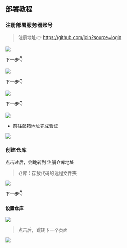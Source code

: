 ## 部署教程

### 注册部署服务器账号


> 注册地址👉 https://github.com/join?source=login

![](./images/register.jpg)

下一步👇

![](./images/register_success.jpg)

下一步👇

![](./images/process.jpg)

下一步👇

![](./images/verify.jpg)

- 前往邮箱地址完成验证

![](./images/verify_email.png)

### 创建仓库

点击过后，会跳转到 注册仓库地址

> 仓库：存放代码的远程文件夹

![](./images/create_repository.jpg)

下一步👇

#### 设置仓库

![](./images/settings.png)

> 点击后，跳转下一个页面

![](./images/open_github_page.jpg)